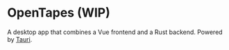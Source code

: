 # OpenTapes (WIP)
A desktop app that combines a Vue frontend and a Rust backend.
Powered by <a target="_blank" href="https://tauri.studio">Tauri</a>.
